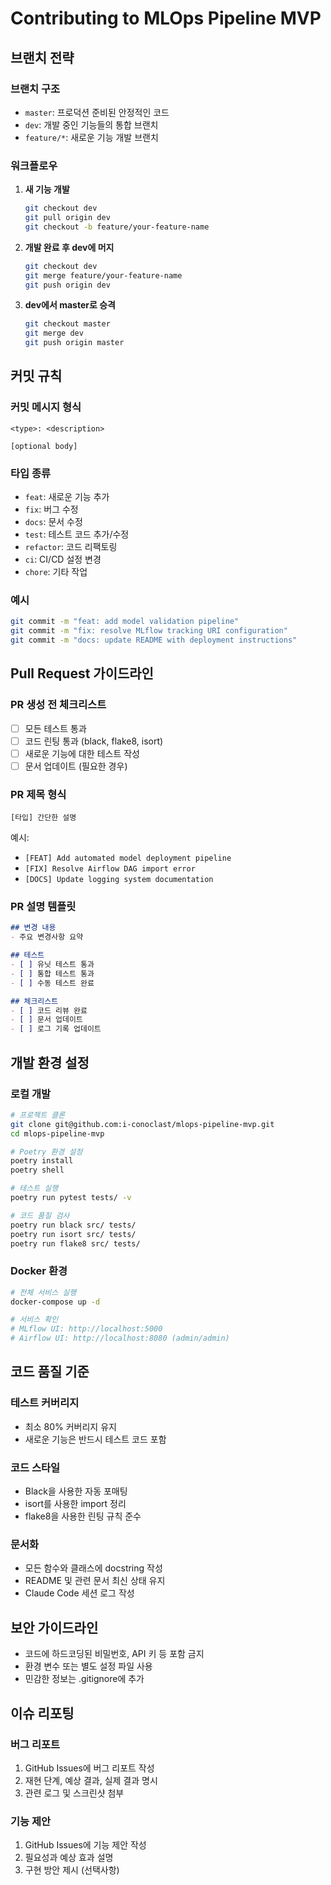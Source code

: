 # Contributing to MLOps Pipeline MVP

## 브랜치 전략

### 브랜치 구조
- `master`: 프로덕션 준비된 안정적인 코드
- `dev`: 개발 중인 기능들의 통합 브랜치
- `feature/*`: 새로운 기능 개발 브랜치

### 워크플로우

1. **새 기능 개발**
   ```bash
   git checkout dev
   git pull origin dev
   git checkout -b feature/your-feature-name
   ```

2. **개발 완료 후 dev에 머지**
   ```bash
   git checkout dev
   git merge feature/your-feature-name
   git push origin dev
   ```

3. **dev에서 master로 승격**
   ```bash
   git checkout master
   git merge dev
   git push origin master
   ```

## 커밋 규칙

### 커밋 메시지 형식
```
<type>: <description>

[optional body]
```

### 타입 종류
- `feat`: 새로운 기능 추가
- `fix`: 버그 수정
- `docs`: 문서 수정
- `test`: 테스트 코드 추가/수정
- `refactor`: 코드 리팩토링
- `ci`: CI/CD 설정 변경
- `chore`: 기타 작업

### 예시
```bash
git commit -m "feat: add model validation pipeline"
git commit -m "fix: resolve MLflow tracking URI configuration"
git commit -m "docs: update README with deployment instructions"
```

## Pull Request 가이드라인

### PR 생성 전 체크리스트
- [ ] 모든 테스트 통과
- [ ] 코드 린팅 통과 (black, flake8, isort)
- [ ] 새로운 기능에 대한 테스트 작성
- [ ] 문서 업데이트 (필요한 경우)

### PR 제목 형식
```
[타입] 간단한 설명
```

예시:
- `[FEAT] Add automated model deployment pipeline`
- `[FIX] Resolve Airflow DAG import error`
- `[DOCS] Update logging system documentation`

### PR 설명 템플릿
```markdown
## 변경 내용
- 주요 변경사항 요약

## 테스트
- [ ] 유닛 테스트 통과
- [ ] 통합 테스트 통과
- [ ] 수동 테스트 완료

## 체크리스트
- [ ] 코드 리뷰 완료
- [ ] 문서 업데이트
- [ ] 로그 기록 업데이트
```

## 개발 환경 설정

### 로컬 개발
```bash
# 프로젝트 클론
git clone git@github.com:i-conoclast/mlops-pipeline-mvp.git
cd mlops-pipeline-mvp

# Poetry 환경 설정
poetry install
poetry shell

# 테스트 실행
poetry run pytest tests/ -v

# 코드 품질 검사
poetry run black src/ tests/
poetry run isort src/ tests/
poetry run flake8 src/ tests/
```

### Docker 환경
```bash
# 전체 서비스 실행
docker-compose up -d

# 서비스 확인
# MLflow UI: http://localhost:5000
# Airflow UI: http://localhost:8080 (admin/admin)
```

## 코드 품질 기준

### 테스트 커버리지
- 최소 80% 커버리지 유지
- 새로운 기능은 반드시 테스트 코드 포함

### 코드 스타일
- Black을 사용한 자동 포매팅
- isort를 사용한 import 정리
- flake8을 사용한 린팅 규칙 준수

### 문서화
- 모든 함수와 클래스에 docstring 작성
- README 및 관련 문서 최신 상태 유지
- Claude Code 세션 로그 작성

## 보안 가이드라인

- 코드에 하드코딩된 비밀번호, API 키 등 포함 금지
- 환경 변수 또는 별도 설정 파일 사용
- 민감한 정보는 .gitignore에 추가

## 이슈 리포팅

### 버그 리포트
1. GitHub Issues에 버그 리포트 작성
2. 재현 단계, 예상 결과, 실제 결과 명시
3. 관련 로그 및 스크린샷 첨부

### 기능 제안
1. GitHub Issues에 기능 제안 작성
2. 필요성과 예상 효과 설명
3. 구현 방안 제시 (선택사항)